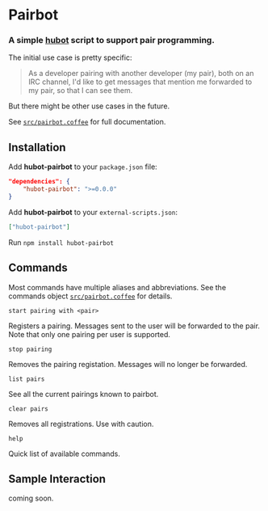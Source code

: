 # Pairbot

### A simple [hubot](https://hubot.github.com) script to support pair programming.

The initial use case is pretty specific:

> As a developer pairing with another developer (my pair), both on an IRC channel,
> I'd like to get messages that mention me forwarded to my pair,
> so that I can see them.

But there might be other use cases in the future.

See [`src/pairbot.coffee`](src/pairbot.coffee) for full documentation.

## Installation

Add **hubot-pairbot** to your `package.json` file:

```json
"dependencies": {
    "hubot-pairbot": ">=0.0.0"
}
```

Add **hubot-pairbot** to your `external-scripts.json`:

```json
["hubot-pairbot"]
```

Run `npm install hubot-pairbot`

## Commands

Most commands have multiple aliases and abbreviations. See the commands object [`src/pairbot.coffee`](src/pairbot.coffee) for details.

```start pairing with <pair>```

Registers a pairing. Messages sent to the user will be forwarded to the pair. Note that only one pairing per user is supported.

```stop pairing```

Removes the pairing registation. Messages will no longer be forwarded.

```list pairs```

See all the current pairings known to pairbot.

```clear pairs```

Removes all registrations. Use with caution.

```help ```

Quick list of available commands.

## Sample Interaction

coming soon.

